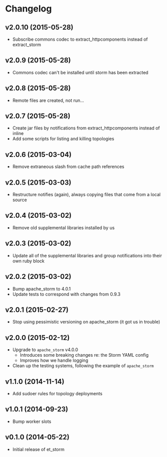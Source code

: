 # Changelog

## v2.0.10 (2015-05-28)

* Subscribe commons codec to extract_httpcomponents instead of extract_storm

## v2.0.9 (2015-05-28)

* Commons codec can't be installed until storm has been extracted

## v2.0.8 (2015-05-28)

* Remote files are created, not run...

## v2.0.7 (2015-05-28)

* Create jar files by notifications from extract_httpcomponents instead of inline
* Add some scripts for listing and killing topologies

## v2.0.6 (2015-03-04)

* Remove extraneous slash from cache path references

## v2.0.5 (2015-03-03)

* Restructure notifies (again), always copying files that come from a local source

## v2.0.4 (2015-03-02)

* Remove old supplemental libraries installed by us

## v2.0.3 (2015-03-02)

* Update all of the supplemental libraries and group notifications into their own ruby block

## v2.0.2 (2015-03-02)

* Bump apache_storm to 4.0.1
* Update tests to correspond with changes from 0.9.3

## v2.0.1 (2015-02-27)

* Stop using pessimistic versioning on apache_storm (it got us in trouble)

## v2.0.0 (2015-02-12)

* Upgrade to `apache_storm` v4.0.0
    - Introduces some breaking changes re: the Storm YAML config
    - Improves how we handle logging
* Clean up the testing systems, following the example of `apache_storm`

## v1.1.0 (2014-11-14)

* Add sudoer rules for topology deployments

## v1.0.1 (2014-09-23)

* Bump worker slots

## v0.1.0 (2014-05-22)

* Initial release of et_storm
